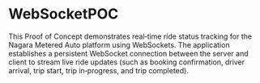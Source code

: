 # WebSocketPOC
This Proof of Concept demonstrates real‑time ride status tracking for the Nagara Metered Auto platform using WebSockets. The application establishes a persistent WebSocket connection between the server and client to stream live ride updates (such as booking confirmation, driver arrival, trip start, trip in‑progress, and trip completed).
